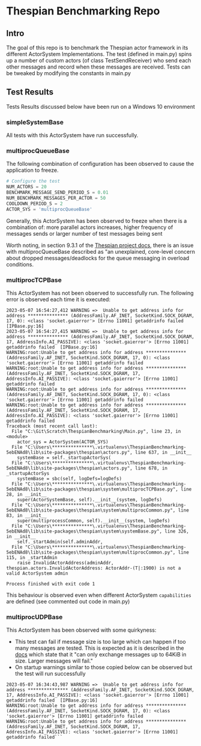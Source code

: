 # Thespian Benchmarking Repo

## Intro
The goal of this repo is to benchmark the Thespian actor framework in its different ActorSystem Implementations. The test (defined in main.py) spins up a number of custom actors (of class TestSendReceiver) who send each other messages and record when these messages are received. Tests can be tweaked by modifying the constants in main.py

## Test Results
Tests Results discussed below have been run on a Windows 10 environment

### simpleSystemBase
All tests with this ActorSystem have run successfully.

### multiprocQueueBase
The following combination of configuration has been observed to cause the application to freeze.

```python
# Configure the test
NUM_ACTORS = 20
BENCHMARK_MESSAGE_SEND_PERIOD_S = 0.01
NUM_BENCHMARK_MESSAGES_PER_ACTOR = 50
COOLDOWN_PERIOD_S = 2
ACTOR_SYS = 'multiprocQueueBase'
```
Generally, this ActorSystem has been observed to freeze when there is a combination of: more parallel actors increases, higher frequency of messages sends or larger number of test messages being sent

Worth noting, in section 9.3.1 of the [Thespian project docs](https://thespianpy.com/doc/using.pdf), there is an issue with multiprocQueueBase described as "an unexplained, core-level concern about dropped messages/deadlocks for the queue messaging in overload conditions.

### multiprocTCPBase
This ActorSystem has not been observed to successfully run. The following error is observed each time it is executed:
```commandline
2023-05-07 16:54:27,412 WARNING =>  Unable to get address info for address *************** (AddressFamily.AF_INET, SocketKind.SOCK_DGRAM, 17, 0): <class 'socket.gaierror'> [Errno 11001] getaddrinfo failed  [IPBase.py:16]
2023-05-07 16:54:27,415 WARNING =>  Unable to get address info for address *************** (AddressFamily.AF_INET, SocketKind.SOCK_DGRAM, 17, AddressInfo.AI_PASSIVE): <class 'socket.gaierror'> [Errno 11001] getaddrinfo failed  [IPBase.py:16]
WARNING:root:Unable to get address info for address *************** (AddressFamily.AF_INET, SocketKind.SOCK_DGRAM, 17, 0): <class 'socket.gaierror'> [Errno 11001] getaddrinfo failed
WARNING:root:Unable to get address info for address *************** (AddressFamily.AF_INET, SocketKind.SOCK_DGRAM, 17, AddressInfo.AI_PASSIVE): <class 'socket.gaierror'> [Errno 11001] getaddrinfo failed
WARNING:root:Unable to get address info for address *************** (AddressFamily.AF_INET, SocketKind.SOCK_DGRAM, 17, 0): <class 'socket.gaierror'> [Errno 11001] getaddrinfo failed
WARNING:root:Unable to get address info for address *************** (AddressFamily.AF_INET, SocketKind.SOCK_DGRAM, 17, AddressInfo.AI_PASSIVE): <class 'socket.gaierror'> [Errno 11001] getaddrinfo failed
Traceback (most recent call last):
  File "C:\Git\Scratch\ThespianBenchmarking\Main.py", line 23, in <module>
    actor_sys = ActorSystem(ACTOR_SYS)
  File "C:\Users\***************\.virtualenvs\ThespianBenchmarking-5ebENAd8\lib\site-packages\thespian\actors.py", line 637, in __init__
    systemBase = self._startupActorSys(
  File "C:\Users\***************\.virtualenvs\ThespianBenchmarking-5ebENAd8\lib\site-packages\thespian\actors.py", line 678, in _startupActorSys
    systemBase = sbc(self, logDefs=logDefs)
  File "C:\Users\***************\.virtualenvs\ThespianBenchmarking-5ebENAd8\lib\site-packages\thespian\system\multiprocTCPBase.py", line 28, in __init__
    super(ActorSystemBase, self).__init__(system, logDefs)
  File "C:\Users\***************\.virtualenvs\ThespianBenchmarking-5ebENAd8\lib\site-packages\thespian\system\multiprocCommon.py", line 83, in __init__
    super(multiprocessCommon, self).__init__(system, logDefs)
  File "C:\Users\***************\.virtualenvs\ThespianBenchmarking-5ebENAd8\lib\site-packages\thespian\system\systemBase.py", line 326, in __init__
    self._startAdmin(self.adminAddr,
  File "C:\Users\***************\.virtualenvs\ThespianBenchmarking-5ebENAd8\lib\site-packages\thespian\system\multiprocCommon.py", line 115, in _startAdmin
    raise InvalidActorAddress(adminAddr,
thespian.actors.InvalidActorAddress: ActorAddr-(T|:1900) is not a valid ActorSystem admin

Process finished with exit code 1
```

This behaviour is observed even when different ActorSystem `capabilities` are defined (see commented out code in main.py) 

### multiprocUDPBase
This ActorSystem has been observed with some quirkyness:
* This test can fail if message size is too large which can happen if too many messages are tested. This is expected as it is described in the [docs](https://thespianpy.com/doc/using.pdf) which state that it "can only exchange messages up to 64KiB in size. Larger messages will
fail."
* On startup warnings similar to those copied below can be observed but the test will run successfully
```commandline
2023-05-07 16:34:43,987 WARNING =>  Unable to get address info for address *************** (AddressFamily.AF_INET, SocketKind.SOCK_DGRAM, 17, AddressInfo.AI_PASSIVE): <class 'socket.gaierror'> [Errno 11001] getaddrinfo failed  [IPBase.py:16]
WARNING:root:Unable to get address info for address *************** (AddressFamily.AF_INET, SocketKind.SOCK_DGRAM, 17, 0): <class 'socket.gaierror'> [Errno 11001] getaddrinfo failed
WARNING:root:Unable to get address info for address *************** (AddressFamily.AF_INET, SocketKind.SOCK_DGRAM, 17, AddressInfo.AI_PASSIVE): <class 'socket.gaierror'> [Errno 11001] getaddrinfo failed```


